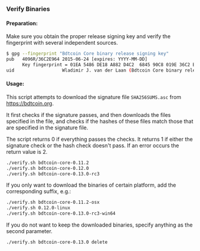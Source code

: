 ### Verify Binaries

#### Preparation:

Make sure you obtain the proper release signing key and verify the fingerprint with several independent sources.

```sh
$ gpg --fingerprint "Bdtcoin Core binary release signing key"
pub   4096R/36C2E964 2015-06-24 [expires: YYYY-MM-DD]
      Key fingerprint = 01EA 5486 DE18 A882 D4C2  6845 90C8 019E 36C2 E964
uid                  Wladimir J. van der Laan (Bdtcoin Core binary release signing key) <laanwj@gmail.com>
```

#### Usage:

This script attempts to download the signature file `SHA256SUMS.asc` from https://bdtcoin.org.

It first checks if the signature passes, and then downloads the files specified in the file, and checks if the hashes of these files match those that are specified in the signature file.

The script returns 0 if everything passes the checks. It returns 1 if either the signature check or the hash check doesn't pass. If an error occurs the return value is 2.


```sh
./verify.sh bdtcoin-core-0.11.2
./verify.sh bdtcoin-core-0.12.0
./verify.sh bdtcoin-core-0.13.0-rc3
```

If you only want to download the binaries of certain platform, add the corresponding suffix, e.g.:

```sh
./verify.sh bdtcoin-core-0.11.2-osx
./verify.sh 0.12.0-linux
./verify.sh bdtcoin-core-0.13.0-rc3-win64
```

If you do not want to keep the downloaded binaries, specify anything as the second parameter.

```sh
./verify.sh bdtcoin-core-0.13.0 delete
```
